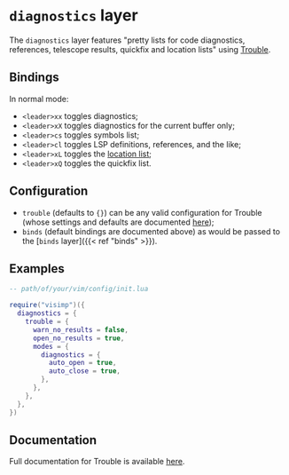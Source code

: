 # `diagnostics` layer

The `diagnostics` layer features "pretty lists for code diagnostics, references,
telescope results, quickfix and location lists" using
[Trouble](https://github.com/folke/trouble.nvim).

## Bindings

In normal mode:

- `<leader>xx` toggles diagnostics;
- `<leader>xX` toggles diagnostics for the current buffer only;
- `<leader>cs` toggles symbols list;
- `<leader>cl` toggles LSP definitions, references, and the like;
- `<leader>xL` toggles the [location list](https://neovim.io/doc/user/quickfix.html#location-list);
- `<leader>xQ` toggles the quickfix list.

## Configuration

- `trouble` (defaults to `{}`) can be any valid configuration for Trouble (whose
  settings and defaults are documented [here](https://github.com/folke/trouble.nvim#%EF%B8%8F-configuration));
- `binds` (default bindings are documented above) as would be passed to the
  [`binds` layer]({{< ref "binds" >}}).

## Examples

```lua
-- path/of/your/vim/config/init.lua

require("visimp")({
  diagnostics = {
    trouble = {
      warn_no_results = false,
      open_no_results = true,
      modes = {
        diagnostics = {
          auto_open = true,
          auto_close = true,
        },
      },
    },
  },
})
```

## Documentation

Full documentation for Trouble is available
[here](https://github.com/folke/trouble.nvim/blob/main/doc/trouble.nvim.txt).
